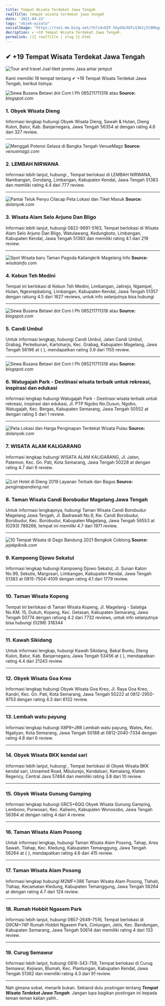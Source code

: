 ```yaml
---
title: Tempat Wisata Terdekat Jawa Tengah
realTitle: tempat wisata terdekat jawa tengah
date: '2021-04-23'
tags: "objek-wisata"
socialImage: "https://tse1.mm.bing.net/th?id=OIP.XXyG9zXUfu13KJjIt8RkggHaJS&amp;pid=15.1"
decription: ✔ +19 Tempat Wisata Terdekat Jawa Tengah.
permalink: /{{ realTitle | slug }}.html
---
```


## ✔ +19 Tempat Wisata Terdekat Jawa Tengah

![Tour and travel Jual tiket promo Jasa antar jemput ](https://3.bp.blogspot.com/-BqVzN03ivCI/WAH33oE-_XI/AAAAAAAAACQ/COk6WYQo2SIdVdo3PEuk-l0sBRzUYo-TQCLcB/s640/A%2BPOLISI%2BNANA%2B998.jpg)



Kami memiliki 19 tempat tentang ✔ +19 Tempat Wisata Terdekat Jawa Tengah, berikut listnya:



![Sewa Busana Betawi dot Com I Ph 085211711318 atau ](https://tse3.mm.bing.net/th?id=OIP.rOh_H3OtwgEczu-yqpuewQHaLH&amp;pid=15.1)
**Source:** _blogspot.com_


### 1. Obyek Wisata Dieng



Informasi lengkap hubungi Obyek Wisata Dieng, Sawah &amp; Hutan, Dieng Kulon, Batur, Kab. Banjarnegara, Jawa Tengah 56354 at  dengan rating 4.6 dari 327 review.

---


![Menggali Potensi Gelasa di Bangka Tengah  VenueMagz ](https://tse3.mm.bing.net/th?id=OIP.781cT51_3pOIG9yLOQym-wHaE7&amp;pid=15.1)
**Source:** _venuemagz.com_


### 2. LEMBAH NIRWANA



Informasi lebih lanjut, hubungi , Tempat berlokasi di LEMBAH NIRWANA, Nambangan, Gondang, Limbangan, Kabupaten Kendal, Jawa Tengah 51383 dan memiliki rating 4.4 dari 777 review.

---


![Pantai Teluk Penyu Cilacap Peta Lokasi dan Tiket Masuk](https://tse3.mm.bing.net/th?id=OIP.WYBpofZMe17K2YPevCRgsQHaFj&amp;pid=15.1)
**Source:** _dolanyok.com_


### 3. Wisata Alam Selo Arjuno Dan Bligo



Informasi lebih lanjut, hubungi 0822-9891-5163, Tempat berlokasi di Wisata Alam Selo Arjuno Dan Bligo, Watulawang, Kedungboto, Limbangan, Kabupaten Kendal, Jawa Tengah 51383 dan memiliki rating 4.1 dari 219 review.

---


![Spot Wisata baru Taman Pagoda Kaliangkrik Magelang  Info ](https://tse2.mm.bing.net/th?id=OIP.wQwMKU1jAh-U5j06Cp9f-QHaFN&amp;pid=15.1)
**Source:** _wisatainfo.com_


### 4. Kebun Teh Medini



Tempat ini berlokasi di Kebun Teh Medini, Limbangan, Jatirejo, Ngampel, Hutan, Ngesrepbalong, Limbangan, Kabupaten Kendal, Jawa Tengah 51357 dengan ratiung 4.5 dari 1627 reviews, untuk info selanjutnya bisa hubungi 

---


![Sewa Busana Betawi dot Com I Ph 085211711318 atau ](https://tse2.mm.bing.net/th?id=OIP.AE229fBRUUIRtuGc6VxToAAAAA&amp;pid=15.1)
**Source:** _blogspot.com_


### 5. Candi Umbul



Untuk informasi lengkap, hubungi Candi Umbul, Jalan Candi Umbul, Grabag, Perkebunan, Kartoharjo, Kec. Grabag, Kabupaten Magelang, Jawa Tengah 56196 at {  }, mendapatkan rating 3.9 dari 1155 review.

---


![Sewa Busana Betawi dot Com I Ph 085211711318 atau ](https://tse1.mm.bing.net/th?id=OIP.aoaA4tBunsRzZBfExy6w9AAAAA&amp;pid=15.1)
**Source:** _blogspot.com_


### 6. Watugajah Park - Destinasi wisata terbaik untuk rekreasi, inspirasi dan edukasi



Informasi lengkap hubungi Watugajah Park - Destinasi wisata terbaik untuk rekreasi, inspirasi dan edukasi, Jl. PTP Ngobo No.Dusun, Ngobo, Watugajah, Kec. Bergas, Kabupaten Semarang, Jawa Tengah 50552 at  dengan rating 5 dari 1 review.

---


![ Peta Lokasi dan Harga Penginapan Terdekat Wisata Pulau ](https://tse4.mm.bing.net/th?id=OIP.ZWZYvUxSLaF31iEvw3ISxAHaE8&amp;pid=15.1)
**Source:** _dolanyok.com_


### 7. WISATA ALAM KALIGARANG



Informasi lengkap hubungi WISATA ALAM KALIGARANG, Jl. Jaten, Patemon, Kec. Gn. Pati, Kota Semarang, Jawa Tengah 50228 at  dengan rating 4.7 dari 6 review.

---


![List Hotel di Dieng 2019 Layanan Terbaik dan Bagus](https://tse1.mm.bing.net/th?id=OIP.mSHqaa8jr88g3Cdw6-t8TwHaEp&amp;pid=15.1)
**Source:** _penginapandieng.net_


### 8. Taman Wisata Candi Borobudur Magelang Jawa Tengah



Untuk informasi lengkapnya, hubungi Taman Wisata Candi Borobudur Magelang Jawa Tengah, Jl. Badrawati No.9, Kw. Candi Borobudur, Borobudur, Kec. Borobudur, Kabupaten Magelang, Jawa Tengah 56553 at (0293) 788266, tempat ini memiliki 4.7 dari 1971 review.

---


![10 Tempat Wisata di Dago Bandung 2021 Bengkok Coblong ](https://tse4.mm.bing.net/th?id=OIP.fINp76vY_3sDR3SiRdje6wHaEL&amp;pid=15.1)
**Source:** _jejakpiknik.com_


### 9. Kampoeng Djowo Sekatul



Informasi lengkap hubungi Kampoeng Djowo Sekatul, Jl. Sunan Katon No.99, Sekutis, Margosari, Limbangan, Kabupaten Kendal, Jawa Tengah 51383 at 0815-7504-4109 dengan rating 4.1 dari 1779 review.

---


### 10. Taman Wisata Kopeng



Tempat ini berlokasi di Taman Wisata Kopeng, Jl. Magelang - Salatiga No.KM. 15, Dukuh, Kopeng, Kec. Getasan, Kabupaten Semarang, Jawa Tengah 50774 dengan ratiung 4.2 dari 7732 reviews, untuk info selanjutnya bisa hubungi (0298) 318344

---


### 11. Kawah Sikidang



Untuk informasi lengkap, hubungi Kawah Sikidang, Bakal Buntu, Dieng Kulon, Batur, Kab. Banjarnegara, Jawa Tengah 53456 at {  }, mendapatkan rating 4.4 dari 21243 review.

---


### 12. Obyek Wisata Goa Kreo



Informasi lengkap hubungi Obyek Wisata Goa Kreo, Jl. Raya Goa Kreo, Kandri, Kec. Gn. Pati, Kota Semarang, Jawa Tengah 50222 at 0812-2950-9753 dengan rating 4.3 dari 6132 review.

---


### 13. Lembah watu payung



Informasi lengkap hubungi X8P9+JRR Lembah watu payung, Wates, Kec. Ngaliyan, Kota Semarang, Jawa Tengah 50188 at 0812-2040-7334 dengan rating 4.8 dari 6 review.

---


### 14. Obyek Wisata BKK kendal sari



Informasi lebih lanjut, hubungi , Tempat berlokasi di Obyek Wisata BKK kendal sari, Unnamed Road, Mbulurejo, Kendalsari, Kemalang, Klaten Regency, Central Java 57484 dan memiliki rating 3.8 dari 10 review.

---


### 15. Obyek Wisata Gunung Gamping



Informasi lengkap hubungi GRC5+6QQ Obyek Wisata Gunung Gamping, Lembono, Purwosari, Kec. Kaliwiro, Kabupaten Wonosobo, Jawa Tengah 56364 at  dengan rating 4 dari 4 review.

---


### 16. Taman Wisata Alam Posong



Untuk informasi lengkap, hubungi Taman Wisata Alam Posong, Tahap, Area Sawah, Tlahap, Kec. Kledung, Kabupaten Temanggung, Jawa Tengah 56264 at {  }, mendapatkan rating 4.6 dari 415 review.

---


### 17. Taman Wisata Alam Posong



Informasi lengkap hubungi M2MF+386 Taman Wisata Alam Posong, Tlahab, Tlahap, Kecamatan Kledung, Kabupaten Temanggung, Jawa Tengah 56264 at  dengan rating 4.7 dari 124 review.

---


### 18. Rumah Hobbit Ngasem Park



Informasi lebih lanjut, hubungi 0857-2649-7516, Tempat berlokasi di Q9CM+74P Rumah Hobbit Ngasem Park, Cinlungan, Jetis, Kec. Bandungan, Kabupaten Semarang, Jawa Tengah 50614 dan memiliki rating 4 dari 133 review.

---


### 19. Curug Semawur



Informasi lebih lanjut, hubungi 0816-343-758, Tempat berlokasi di Curug Semawur, Kejiwan, Blumah, Kec. Plantungan, Kabupaten Kendal, Jawa Tengah 51362 dan memiliki rating 4.3 dari 91 review.

---









Nah gimana sobat, menarik bukan. Sekiand dulu postingan tentang ***Tempat Wisata Terdekat Jawa Tengah***. Jangan lupa bagikan postingan ini kepada teman teman kalian yahh..
